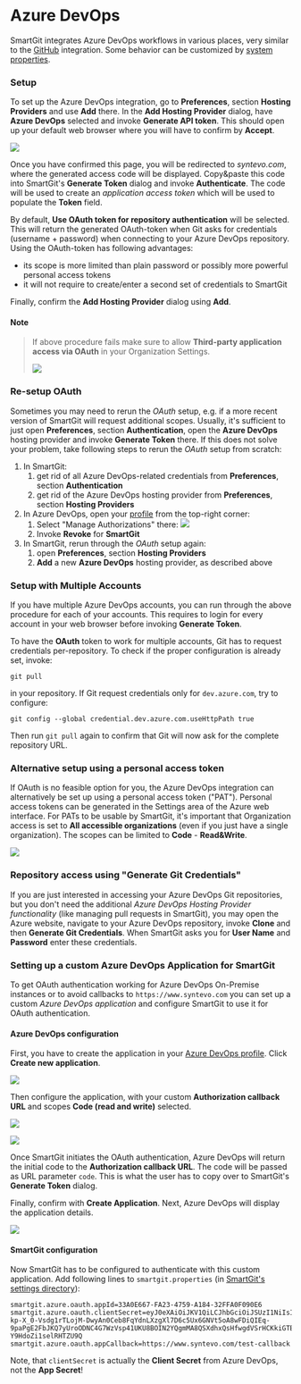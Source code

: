 # Azure DevOps

SmartGit integrates Azure DevOps workflows in various places, very similar to the
[GitHub](GitHub-integration.md)
integration. Some behavior can be customized by [system properties](System-Properties.md#SystemProperties-properties.bitbucket).

### Setup

To set up the Azure DevOps integration, go to **Preferences**, section
**Hosting Providers** and use **Add** there. In the **Add Hosting Provider** dialog, have **Azure DevOps** selected and invoke **Generate API token**. This should open up your default web browser where you will have to confirm by **Accept**.

![](attachments/53215478/53215480.png)

Once you have confirmed this page, you will be redirected to
*syntevo.com*, where the generated access code will be displayed. Copy&paste this code into SmartGit's **Generate Token** dialog and invoke **Authenticate**. The code will be used to create an *application access token* which will be used to populate the **Token** field.

By default, **Use OAuth token for repository authentication** will be selected. This will return the generated OAuth-token when Git asks for credentials (username + password) when connecting to your Azure DevOps repository. Using the OAuth-token has following advantages:

* its scope is more limited than plain password or possibly more powerful personal access tokens
* it will not require to create/enter a second set of credentials to SmartGit

Finally, confirm the **Add Hosting Provider** dialog using **Add**.

#### Note

> If above procedure fails make sure to allow **Third-party application
> access via OAuth** in your Organization Settings.
>
> ![](attachments/53215478/53215479.png)

### Re-setup OAuth

Sometimes you may need to rerun the *OAuth* setup, e.g. if a more recent version of SmartGit will request additional scopes. Usually, it's sufficient to just open **Preferences**, section **Authentication**, open the **Azure DevOps** hosting provider and invoke **Generate Token** there. If this does not solve your problem, take following steps to rerun the *OAuth* setup from scratch:

1. In SmartGit:
    1. get rid of all Azure DevOps-related credentials from **Preferences**, section **Authentication**
    2. get rid of the Azure DevOps hosting provider from **Preferences**, section **Hosting Providers**
2. In Azure DevOps, open your [profile](https://aex.dev.azure.com/me?mkt=en-US#) from the top-right corner:
    1. Select "Manage Authorizations" there:
       ![](attachments/azure-app-revoke.png)
    2. Invoke **Revoke** for **SmartGit**
3. In SmartGit, rerun through the *OAuth* setup again:
    1. open **Preferences**, section **Hosting Providers**
    2. **Add** a new **Azure DevOps** hosting provider, as described above

### Setup with Multiple Accounts

If you have multiple Azure DevOps accounts, you can run through the above procedure for each of your accounts. This requires to login for every account in your web browser before invoking **Generate Token**.

To have the **OAuth** token to work for multiple accounts, Git has to request credentials per-repository. To check if the proper configuration is already set, invoke:

```
git pull
```

in your repository. If Git request credentials only for `dev.azure.com`, try to configure:

```
git config --global credential.dev.azure.com.useHttpPath true
```

Then run `git pull` again to confirm that Git will now ask for the complete repository URL.

### Alternative setup using a personal access token

If OAuth is no feasible option for you, the Azure DevOps integration can alternatively be set up using a personal access token ("PAT"). Personal access tokens can be generated in the Settings area of the Azure web interface. For PATs to be usable by SmartGit, it's important that Organization access is set to **All accessible organizations** (even if you just have a single organization). The scopes can be limited to
**Code** - **Read&Write**.

![](attachments/53215478/53215481.png)

### Repository access using "Generate Git Credentials"

If you are just interested in accessing your Azure DevOps Git repositories, but you don't need the additional *Azure DevOps Hosting Provider functionality* (like managing pull requests in SmartGit), you may open the Azure website, navigate to your Azure DevOps repository, invoke **Clone** and then **Generate Git Credentials**. When SmartGit asks you for **User Name** and **Password** enter these credentials.

### Setting up a custom Azure DevOps Application for SmartGit

To get OAuth authentication working for Azure DevOps On-Premise instances or to avoid callbacks to `https://www.syntevo.com` you can set up a custom *Azure DevOps application* and configure SmartGit to use it for OAuth authentication.

#### Azure DevOps configuration

First, you have to create the application in your [Azure DevOps profile](https://app.vsaex.visualstudio.com/me?mkt=en-US). Click **Create new application**.

![](attachments/azure-app-overview.png)

Then configure the application, with your custom **Authorization callback URL** and scopes **Code (read and write)** selected.

![](attachments/azure-app-create-1.png)

![](attachments/azure-app-create-2.png)

Once SmartGit initiates the OAuth authentication, Azure DevOps will return the initial code to the **Authorization callback URL**. The code will be passed as URL parameter `code`. This is what the user has to copy over to SmartGit's **Generate Token** dialog.

Finally, confirm with **Create Application**. Next, Azure DevOps will display the application details.

![](attachments/azure-app-details.png)

#### SmartGit configuration

Now SmartGit has to be configured to authenticate with this custom application. Add following lines to `smartgit.properties` (in [SmartGit's settings directory](Installation-and-Files.md#default-path-of-smartgits-settings-directory)):

```
smartgit.azure.oauth.appId=33A0E667-FA23-4759-A184-32FFA0F090E6
smartgit.azure.oauth.clientSecret=eyJ0eXAiOiJKV1QiLCJhbGciOiJSUzI1NiIsIng1dCI6Im9PdmN6NU1fN3AtSGpJS2xGWHo5M3VfVjBabyJ9.eyJjaWQiOiIzM2EwZTY2Ny1mYTIzLTQ3NTktYTE4NC0zMmZmYTBmMDkwZTYiLCJjc2kiOiJkNDAwYzIxYy02ODZiLTQ5NTctODg4Zi1kMTI5ZmY3MTc4ZWMiLCJuYW1laWQiOiJlMDY1YmIyYi0wMjc4LTYwMWMtOTc4Ny0zMGI2NGY0ZWI2MDMiLCJpc3MiOiJhcHAudnN0b2tlbi52aXN1YWxzdHVkaW8uY29tIiwiYXVkIjoiYXBwLnZzdG9rZW4udmlzdWFsc3R1ZGlvLmNvbSIsIm5iZiI6MTY1MTgzMTY1OCwiZXhwIjoxODA5NTk4MDU4fQ.jCcLR77IZtl56KS9KS39hrtHPm4d4HtUyCu_Xv4c9V1zNSuXMRTL49TP02OHoP6aXqtq7PWhKxEMBXTYdGMCPBMXoxLBPwEJTW7wCWTQH9AFHikZnpeqBjYwO18a7vg7u69Hm-kp-X_0-Vsdg1rTLojM-DwyAn0Ceb8FqYdnLXzgXl7D6c5Ux6GNVt5oA8wFDiQIEq-9paPgE2FbJKQ7yUroODNC4G7WzVsp41UKU8BOIN2YQgmMA8QSXdhxQsHfwgdVSrHCKkiGTBznJCXhmZkKkUkJ9QikXQ8s3FHBDormbJtT_m3Yx8fn24Vrm0_b7WV-Y9HdoZi1selRHTZU9Q
smartgit.azure.oauth.appCallback=https://www.syntevo.com/test-callback
```

Note, that `clientSecret` is actually the **Client Secret** from Azure DevOps, not the **App Secret**!

